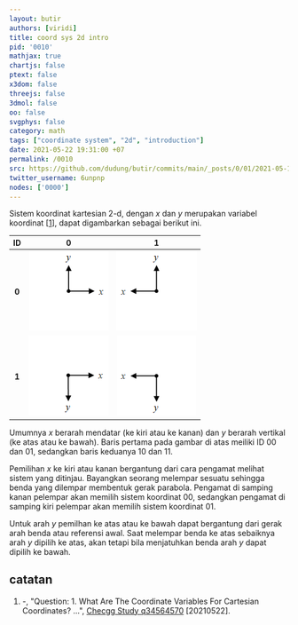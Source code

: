 ```yaml
---
layout: butir
authors: [viridi]
title: coord sys 2d intro
pid: '0010'
mathjax: true
chartjs: false
ptext: false
x3dom: false
threejs: false
3dmol: false
oo: false
svgphys: false
category: math
tags: ["coordinate system", "2d", "introduction"]
date: 2021-05-22 19:31:00 +07
permalink: /0010
src: https://github.com/dudung/butir/commits/main/_posts/0/01/2021-05-13-coord-sys-2d-intro.md
twitter_username: 6unpnp
nodes: ['0000']
---
```

Sistem koordinat kartesian 2-d, dengan $x$ dan $y$ merupakan variabel koordinat [[1](#r01)], dapat digambarkan sebagai berikut ini.

ID | 0 | 1
:-: | :-: | :-:
**0** | ![](assets/img/0/01/0010-a.png) | ![](assets/img/0/01/0010-b.png)
**1** | ![](assets/img/0/01/0010-c.png) | ![](assets/img/0/01/0010-d.png)

Umumnya $x$ berarah mendatar (ke kiri atau ke kanan) dan $y$ berarah vertikal (ke atas atau ke bawah). Baris pertama pada gambar di atas meiliki ID 00 dan 01, sedangkan baris keduanya 10 dan 11.

Pemilihan $x$ ke kiri atau kanan bergantung dari cara pengamat melihat sistem yang ditinjau. Bayangkan seorang melempar sesuatu sehingga benda yang dilempar membentuk gerak parabola. Pengamat di samping kanan pelempar akan memilih sistem koordinat 00, sedangkan pengamat di samping kiri pelempar akan memilih sistem koordinat 01.

Untuk arah $y$ pemilhan ke atas atau ke bawah dapat bergantung dari gerak arah benda atau referensi awal. Saat melempar benda ke atas sebaiknya arah $y$ dipilih ke atas, akan tetapi bila menjatuhkan benda arah $y$ dapat dipilih ke bawah.


## catatan
1. <a name="r01"></a>-, "Question: 1. What Are The Coordinate Variables For Cartesian Coordinates? ...", [Checgg Study q34564570](https://www.chegg.com/homework-help/questions-and-answers/1-coordinate-variables-cartesian-coordinates-2-coordinate-unit-vectors-cartesian-coordinat-q34564570) [20210522].
